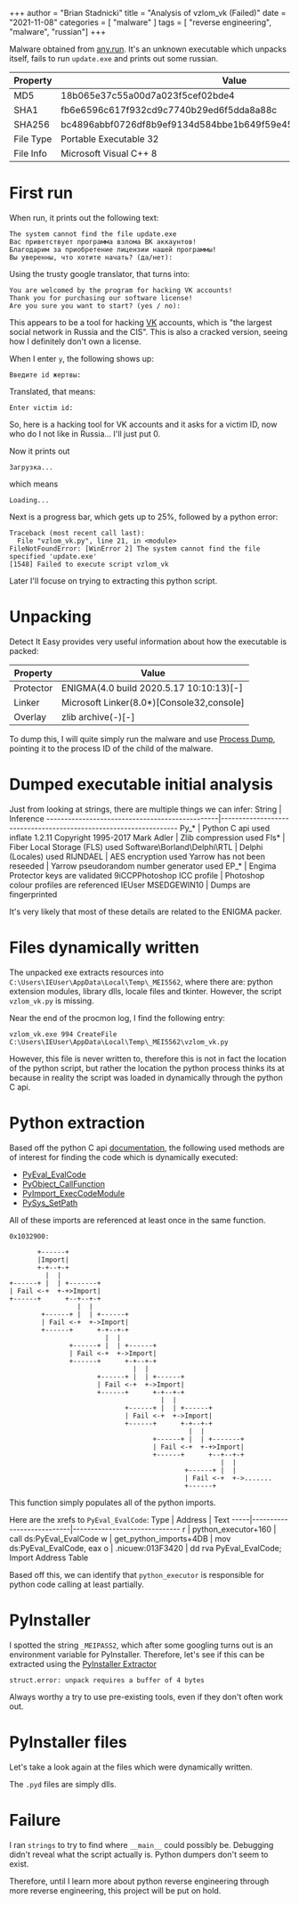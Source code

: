 +++
author = "Brian Stadnicki"
title = "Analysis of vzlom_vk (Failed)"
date = "2021-11-08"
categories = [ "malware" ]
tags = [ "reverse engineering", "malware", "russian"]
+++

Malware obtained from [any.run](https://app.any.run/tasks/75439b32-753f-4d1c-b4d3-ee36a4605de1/). It's an unknown executable which unpacks itself, fails to run `update.exe` and prints out some russian.

Property              | Value
----------------------|---------------------------------------------------
MD5                   | 18b065e37c55a00d7a023f5cef02bde4
SHA1                  | fb6e6596c617f932cd9c7740b29ed6f5dda8a88c
SHA256                | bc4896abbf0726df8b9ef9134d584bbe1b649f59e453bbc327f8cd5b5b5a0651
File Type             | Portable Executable 32
File Info             | Microsoft Visual C++ 8

# First run
When run, it prints out the following text:

```
The system cannot find the file update.exe
﻿Вас приветствует программа взлома ВК аккаунтов!
Благодарим за приобретение лицензии нашей программы!
Вы уверенны, что хотите начать? (да/нет):
```

Using the trusty google translator, that turns into:

```
You are welcomed by the program for hacking VK accounts!
Thank you for purchasing our software license!
Are you sure you want to start? (yes / no):
```

This appears to be a tool for hacking [VK](https://vk.com/) accounts, which is "the largest social network in Russia and the CIS". This is also a cracked version, seeing how I definitely don't own a license.

When I enter `y`, the following shows up:

```
Введите id жертвы:
```

Translated, that means:

```
Enter victim id:
```

So, here is a hacking tool for VK accounts and it asks for a victim ID, now who do I not like in Russia... I'll just put 0.

Now it prints out

```
Загрузка...
```

which means

```
Loading...
```

Next is a progress bar, which gets up to 25%, followed by a python error:

```
Traceback (most recent call last):
  File "vzlom_vk.py", line 21, in <module>
FileNotFoundError: [WinError 2] The system cannot find the file specified 'update.exe'
[1548] Failed to execute script vzlom_vk
```

Later I'll focuse on trying to extracting this python script.

# Unpacking

Detect It Easy provides very useful information about how the executable is packed:

Property              | Value
----------------------|---------------------------------------------------
Protector             | ENIGMA(4.0 build 2020.5.17 10:10:13)[-]
Linker                | Microsoft Linker(8.0*)[Console32,console]
Overlay               | zlib archive(-)[-]

To dump this, I will quite simply run the malware and use [Process Dump](https://github.com/glmcdona/Process-Dump), pointing it to the process ID of the child of the malware.

# Dumped executable initial analysis
Just from looking at strings, there are multiple things we can infer:
String                                          | Inference
------------------------------------------------|------------------------------------------------------------------
Py_*                                            | Python C api used
inflate 1.2.11 Copyright 1995-2017 Mark Adler   | Zlib compression used
Fls*                                            | Fiber Local Storage (FLS) used
Software\\Borland\\Delphi\\RTL                  | Delphi (Locales) used
RIJNDAEL                                        | AES encryption used
Yarrow has not been reseeded                    | Yarrow pseudorandom number generator used
EP_*                                            | Engima Protector keys are validated
9iCCPPhotoshop ICC profile                      | Photoshop colour profiles are referenced
IEUser MSEDGEWIN10                              | Dumps are fingerprinted

It's very likely that most of these details are related to the ENIGMA packer.

# Files dynamically written
The unpacked exe extracts resources into `C:\Users\IEUser\AppData\Local\Temp\_MEI5562`, where there are: python extension modules, library dlls, locale files and tkinter. However, the script `vzlom_vk.py` is missing.

Near the end of the procmon log, I find the following entry:

`vzlom_vk.exe 994 CreateFile C:\Users\IEUser\AppData\Local\Temp\_MEI5562\vzlom_vk.py`

However, this file is never written to, therefore this is not in fact the location of the python script, but rather the location the python process thinks its at because in reality the script was loaded in dynamically through the python C api.

# Python extraction
Based off the python C api [documentation](https://docs.python.org/3/c-api), the following used methods are of interest for finding the code which is dynamically executed:
 - [PyEval_EvalCode](https://docs.python.org/3/c-api/veryhigh.html#c.PyEval_EvalCode)
 - [PyObject_CallFunction](https://docs.python.org/3/c-api/call.html#c.PyObject_Call)
 - [PyImport_ExecCodeModule](https://docs.python.org/3/c-api/import.html?highlight=pyimport_execcodemodule#c.PyImport_ExecCodeModule)
 - [PySys_SetPath](https://docs.python.org/3/c-api/sys.html?highlight=pysys_setpath#c.PySys_SetPath)

All of these imports are referenced at least once in the same function.

```
0x1032900:

       +------+
       |Import|
       +-+--+-+
         |  |
+------+ |  | +-------+
| Fail <-+  +-+>Import|
+------+      +--+--+-+
                 |  |
        +------+ |  | +------+
        | Fail <-+  +->Import|
        +------+      +-+--+-+
                        |  |
               +------+ |  | +------+
               | Fail <-+  +->Import|
               +------+      +-+--+-+
                               |  |
                      +------+ |  | +------+
                      | Fail <-+  +->Import|
                      +------+      +-+--+-+
                                      |  |
                             +------+ |  | +------+
                             | Fail <-+  +->Import|
                             +------+      +-+--+-+
                                             |  |
                                    +------+ |  | +-------+
                                    | Fail <-+  +-+>Import|
                                    +------+      +--+--+-+
                                                     |  |
                                            +------+ |  |
                                            | Fail <-+  +->.......
                                            +------+
```

This function simply populates all of the python imports.

Here are the xrefs to `PyEval_EvalCode`:
Type | Address                   | Text
-----|---------------------------|------------------------------
r    | python_executor+160       | call ds:PyEval_EvalCode
w    | get_python_imports+4DB    | mov ds:PyEval_EvalCode, eax
o    | .nicuew:013F3420          | dd rva PyEval_EvalCode; Import Address Table

Based off this, we can identify that `python_executor` is responsible for python code calling at least partially.

# PyInstaller
I spotted the string `_MEIPASS2`, which after some googling turns out is an environment variable for PyInstaller. Therefore, let's see if this can be extracted using the [PyInstaller Extractor](https://github.com/extremecoders-re/pyinstxtractor)

```
struct.error: unpack requires a buffer of 4 bytes
```

Always worthy a try to use pre-existing tools, even if they don't often work out.

# PyInstaller files
Let's take a look again at the files which were dynamically written.

The `.pyd` files are simply dlls.

# Failure
I ran `strings` to try to find where `__main__` could possibly be. Debugging didn't reveal what the script actually is. Python dumpers don't seem to exist.

Therefore, until I learn more about python reverse engineering through more reverse engineering, this project will be put on hold.
